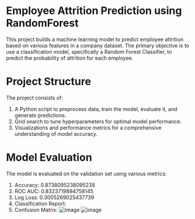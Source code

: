 # Employee Attrition Prediction using RandomForest

This project builds a machine learning model to predict employee attrition based on various features in a company dataset. The primary objective is to use a classification model, specifically a Random Forest Classifier, to predict the probability of attrition for each employee.

# Project Structure
The project consists of:
1. A Python script to preprocess data, train the model, evaluate it, and generate predictions.
2. Grid search to tune hyperparameters for optimal model performance.
3. Visualizations and performance metrics for a comprehensive understanding of model accuracy.

# Model Evaluation
The model is evaluated on the validation set using various metrics:

1. Accuracy: 0.8738095238095238
2. ROC AUC: 0.8323719894758145
3. Log Loss:  0.3005269025437739
4. Classification Report:
5. Confusion Matrix:
![image](https://github.com/user-attachments/assets/a8892397-5658-458d-84dd-da09d90504ad)
![image](https://github.com/user-attachments/assets/0c051720-4368-4cb1-b5ac-71a18a8b3831)

